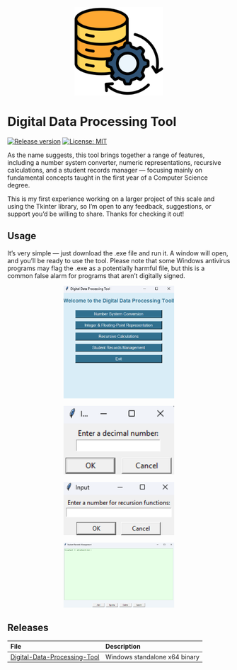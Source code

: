 <p align="center"><img src="assets/icon.png" width="200"></p>

# Digital Data Processing Tool

[![Release version](https://img.shields.io/badge/Download-v1.0.0-brightgreen?style=for-the-badge)](#releases "Releases section")
[![License: MIT](https://img.shields.io/badge/-MIT-blue.svg?style=for-the-badge)](LICENSE "License")

As the name suggests, this tool brings together a range of features, including a number system converter, numeric representations, recursive calculations, and a student records manager — focusing mainly on fundamental concepts taught in the first year of a Computer Science degree.

This is my first experience working on a larger project of this scale and using the Tkinter library, so I’m open to any feedback, suggestions, or support you’d be willing to share. Thanks for checking it out!

## Usage

It’s very simple — just download the .exe file and run it. A window will open, and you’ll be ready to use the tool. Please note that some Windows antivirus programs may flag the .exe as a potentially harmful file, but this is a common false alarm for programs that aren’t digitally signed.

<p align="center"><img src="assets/123404.png" width="250"></p>
<p align="center"><img src="assets/124031.png" width="250"></p>
<p align="center"><img src="assets/124059.png" width="250"></p>
<p align="center"><img src="assets/151350.png" width="250"></p>

## Releases

File|Description
:---|:---
[Digital-Data-Processing-Tool](https://github.com/skylabneocat/Digital-Data-Processing-Tool/releases/download/v1.0.0/Digital.Data.Processing.Tool.exe)|Windows standalone x64 binary
